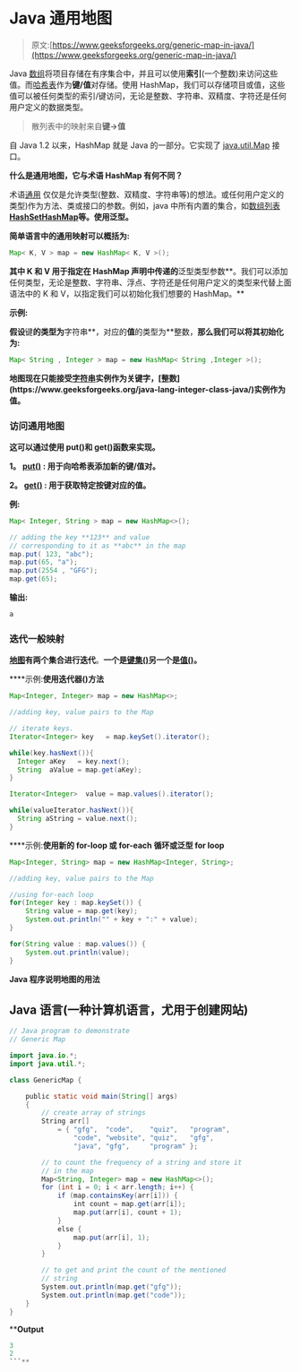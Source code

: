 # Java 通用地图

> 原文:[https://www.geeksforgeeks.org/generic-map-in-java/](https://www.geeksforgeeks.org/generic-map-in-java/)

Java [数组](https://www.geeksforgeeks.org/arrays-in-java/)将项目存储在有序集合中，并且可以使用**索引**(一个整数)来访问这些值。而[哈希表](https://www.geeksforgeeks.org/java-util-hashmap-in-java-with-examples/)作为**键/值**对存储。使用 HashMap，我们可以存储项目或值，这些值可以被任何类型的索引/键访问，无论是整数、字符串、双精度、字符还是任何用户定义的数据类型。

> 散列表中的映射来自**键→值**

自 Java 1.2 以来，HashMap 就是 Java 的一部分。它实现了 [java.util.Map](https://www.geeksforgeeks.org/map-interface-java-examples/) 接口。

**什么是通用地图，它与术语 HashMap 有何不同？**

术语[通用](https://www.geeksforgeeks.org/generics-in-java/#:~:text=Generics%20means%20parameterized%20types.,methods%2C%20classes%2C%20and%20interfaces.&text=An%20entity%20such%20as%20class,type%20is%20called%20generic%20entity.) 仅仅是允许类型(整数、双精度、字符串等)的想法。或任何用户定义的类型)作为方法、类或接口的参数。例如，java 中所有内置的集合，如[数组列表](https://www.geeksforgeeks.org/arraylist-in-java/)**[HashSet](https://www.geeksforgeeks.org/hashset-in-java/)[HashMap](https://www.geeksforgeeks.org/java-util-hashmap-in-java-with-examples/)等。使用泛型。**

**简单语言中的通用映射可以概括为:**

```java
Map< K, V > map = new HashMap< K, V >(); 
```

**其中 **K 和 V** 用于指定在 HashMap 声明中传递的**泛型类型参数**。我们可以添加任何类型，无论是整数、字符串、浮点、字符还是任何用户定义的类型来代替上面语法中的 K 和 V，以指定我们可以初始化我们想要的 HashMap。**

****示例:****

**假设**键**的类型为**字符串**，对应的**值**的类型为**整数，**那么我们可以将其初始化为:**

```java
Map< String , Integer > map = new HashMap< String ,Integer >(); 
```

**地图现在只能接受[字符串](https://www.geeksforgeeks.org/strings-in-java/#:~:text=Strings%20in%20Java%20are%20Objects,entirely%20new%20String%20is%20created.)实例作为关键字，[整数](https://www.geeksforgeeks.org/java-lang-integer-class-java/)实例作为值。**

### **访问通用地图**

**这可以通过使用 put()和 get()函数来实现。**

****1。** [put()](https://www.geeksforgeeks.org/map-put-method-in-java-with-examples/) : 用于向哈希表添加新的键/值对。**

****2。** [get()](https://www.geeksforgeeks.org/map-get-method-in-java-with-examples/) : 用于获取特定按键对应的值。**

****例**:**

```java
Map< Integer, String > map = new HashMap<>();

// adding the key **123** and value
// corresponding to it as **abc** in the map
map.put( 123, "abc");     
map.put(65, "a");
map.put(2554 , "GFG");
map.get(65); 
```

****输出:****

```java
a 
```

### **迭代一般映射**

**[地图](https://www.geeksforgeeks.org/map-interface-java-examples/)有两个集合进行迭代**。**一个是[键集()](https://www.geeksforgeeks.org/map-keyset-method-in-java-with-examples/)另一个是[值()](https://www.geeksforgeeks.org/hashmap-values-method-in-java/)。**

****示例:**使用迭代器()方法**

```java
Map<Integer, Integer> map = new HashMap<>;

//adding key, value pairs to the Map

// iterate keys.
Iterator<Integer> key   = map.keySet().iterator();

while(key.hasNext()){
  Integer aKey   = key.next();
  String  aValue = map.get(aKey);
}

Iterator<Integer>  value = map.values().iterator();

while(valueIterator.hasNext()){
  String aString = value.next();
} 
```

****示例:**使用新的 for-loop 或 for-each 循环或泛型 for loop**

```java
Map<Integer, String> map = new HashMap<Integer, String>;

//adding key, value pairs to the Map

//using for-each loop
for(Integer key : map.keySet()) {
    String value = map.get(key);
    System.out.println("" + key + ":" + value);
}

for(String value : map.values()) {
    System.out.println(value);
} 
```

****Java 程序说明地图的用法****

## **Java 语言(一种计算机语言，尤用于创建网站)**

```java
// Java program to demonstrate
// Generic Map

import java.io.*;
import java.util.*;

class GenericMap {

    public static void main(String[] args)
    {
        // create array of strings
        String arr[]
            = { "gfg",  "code",    "quiz",   "program",
                "code", "website", "quiz",   "gfg",
                "java", "gfg",     "program" };

        // to count the frequency of a string and store it
        // in the map
        Map<String, Integer> map = new HashMap<>();
        for (int i = 0; i < arr.length; i++) {
            if (map.containsKey(arr[i])) {
                int count = map.get(arr[i]);
                map.put(arr[i], count + 1);
            }
            else {
                map.put(arr[i], 1);
            }
        }

        // to get and print the count of the mentioned
        // string
        System.out.println(map.get("gfg"));
        System.out.println(map.get("code"));
    }
}
```

****Output**

```java
3
2
```**